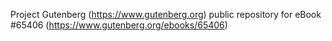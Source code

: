 Project Gutenberg (https://www.gutenberg.org) public repository for
eBook #65406 (https://www.gutenberg.org/ebooks/65406)

